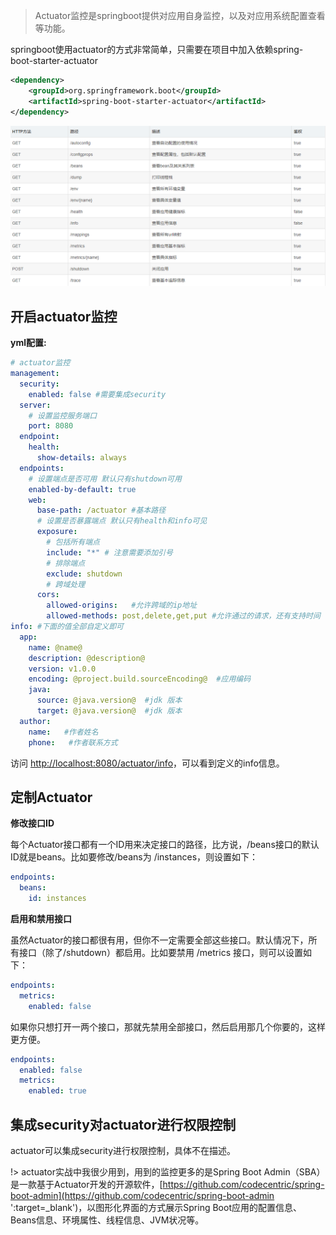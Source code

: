 >Actuator监控是springboot提供对应用自身监控，以及对应用系统配置查看等功能。

springboot使用actuator的方式非常简单，只需要在项目中加入依赖spring-boot-starter-actuator
```xml
<dependency>
	<groupId>org.springframework.boot</groupId>
	<artifactId>spring-boot-starter-actuator</artifactId>
</dependency>
```

![](../images/actuator/actuator.png)

## 开启actuator监控

**yml配置:**
```yaml
# actuator监控
management:
  security:
    enabled: false #需要集成security
  server:
    # 设置监控服务端口
    port: 8080
  endpoint:
    health:
      show-details: always
  endpoints:
    # 设置端点是否可用 默认只有shutdown可用
    enabled-by-default: true
    web:
      base-path: /actuator #基本路径
      # 设置是否暴露端点 默认只有health和info可见
      exposure:
        # 包括所有端点
        include: "*" # 注意需要添加引号
        # 排除端点
        exclude: shutdown
        # 跨域处理
      cors:
        allowed-origins:   #允许跨域的ip地址
        allowed-methods: post,delete,get,put #允许通过的请求，还有支持时间
info: #下面的值全部自定义即可
  app:
    name: @name@
    description: @description@
    version: v1.0.0
    encoding: @project.build.sourceEncoding@  #应用编码
    java:
      source: @java.version@  #jdk 版本
      target: @java.version@  #jdk 版本
  author:
    name:   #作者姓名
    phone:   #作者联系方式
```

访问 [http://localhost:8080/actuator/info](http://localhost:8080/actuator/info ':target=_blank')，可以看到定义的info信息。

## 定制Actuator

**修改接口ID**

每个Actuator接口都有一个ID用来决定接口的路径，比方说，/beans接口的默认ID就是beans。比如要修改/beans为 /instances，则设置如下：
```yaml
endpoints:
  beans:
    id: instances
```
**启用和禁用接口**

虽然Actuator的接口都很有用，但你不一定需要全部这些接口。默认情况下，所有接口（除了/shutdown）都启用。比如要禁用 /metrics 接口，则可以设置如下：
```yaml
endpoints:
  metrics:
    enabled: false
```
如果你只想打开一两个接口，那就先禁用全部接口，然后启用那几个你要的，这样更方便。
```yaml
endpoints:
  enabled: false
  metrics:
    enabled: true
```

## 集成security对actuator进行权限控制

actuator可以集成security进行权限控制，具体不在描述。

!> actuator实战中我很少用到，用到的监控更多的是Spring Boot Admin（SBA）是一款基于Actuator开发的开源软件，[https://github.com/codecentric/spring-boot-admin](https://github.com/codecentric/spring-boot-admin ':target=_blank')，以图形化界面的方式展示Spring Boot应用的配置信息、Beans信息、环境属性、线程信息、JVM状况等。

